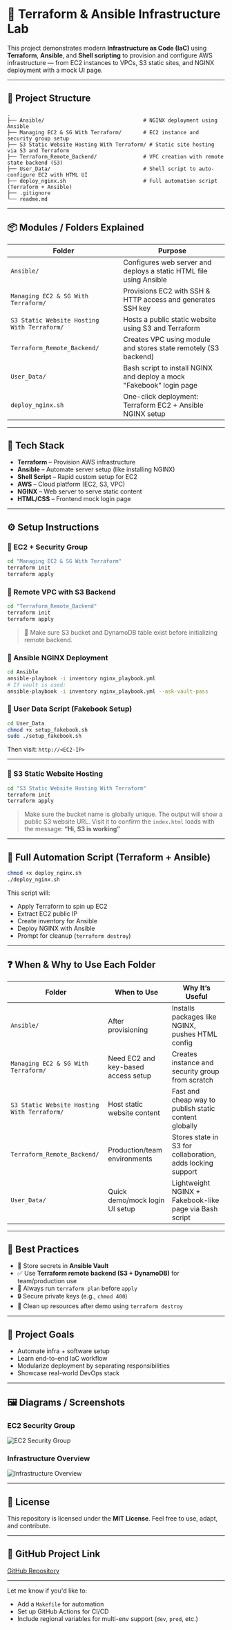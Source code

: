 # 🚀 Terraform & Ansible Infrastructure Lab

This project demonstrates modern **Infrastructure as Code (IaC)** using **Terraform**, **Ansible**, and **Shell scripting** to provision and configure AWS infrastructure — from EC2 instances to VPCs, S3 static sites, and NGINX deployment with a mock UI page.

---

## 📁 Project Structure

```
.
├── Ansible/                                # NGINX deployment using Ansible
├── Managing EC2 & SG With Terraform/       # EC2 instance and security group setup
├── S3 Static Website Hosting With Terraform/ # Static site hosting via S3 and Terraform
├── Terraform_Remote_Backend/               # VPC creation with remote state backend (S3)
├── User_Data/                              # Shell script to auto-configure EC2 with HTML UI
├── deploy_nginx.sh                         # Full automation script (Terraform + Ansible)
├── .gitignore
└── readme.md
```

---

## 📦 Modules / Folders Explained

| Folder                                      | Purpose                                                              |
| ------------------------------------------- | -------------------------------------------------------------------- |
| `Ansible/`                                  | Configures web server and deploys a static HTML file using Ansible   |
| `Managing EC2 & SG With Terraform/`         | Provisions EC2 with SSH & HTTP access and generates SSH key          |
| `S3 Static Website Hosting With Terraform/` | Hosts a public static website using S3 and Terraform                 |
| `Terraform_Remote_Backend/`                 | Creates VPC using module and stores state remotely (S3 backend)      |
| `User_Data/`                                | Bash script to install NGINX and deploy a mock "Fakebook" login page |
| `deploy_nginx.sh`                           | One-click deployment: Terraform EC2 + Ansible NGINX setup            |

---

## 🧰 Tech Stack

* **Terraform** – Provision AWS infrastructure
* **Ansible** – Automate server setup (like installing NGINX)
* **Shell Script** – Rapid custom setup for EC2
* **AWS** – Cloud platform (EC2, S3, VPC)
* **NGINX** – Web server to serve static content
* **HTML/CSS** – Frontend mock login page

---

## ⚙️ Setup Instructions

### 🔹 EC2 + Security Group

```bash
cd "Managing EC2 & SG With Terraform"
terraform init
terraform apply
```

### 🔹 Remote VPC with S3 Backend

```bash
cd "Terraform_Remote_Backend"
terraform init
terraform apply
```

> 🔐 Make sure S3 bucket and DynamoDB table exist before initializing remote backend.

### 🔹 Ansible NGINX Deployment

```bash
cd Ansible
ansible-playbook -i inventory nginx_playbook.yml
# If vault is used:
ansible-playbook -i inventory nginx_playbook.yml --ask-vault-pass
```

### 🔹 User Data Script (Fakebook Setup)

```bash
cd User_Data
chmod +x setup_fakebook.sh
sudo ./setup_fakebook.sh
```

Then visit: `http://<EC2-IP>`

---

### 🔹 S3 Static Website Hosting

```bash
cd "S3 Static Website Hosting With Terraform"
terraform init
terraform apply
```

> Make sure the bucket name is globally unique.
> The output will show a public S3 website URL. Visit it to confirm the `index.html` loads with the message:
> **“Hi, S3 is working”**

---

## 🔄 Full Automation Script (Terraform + Ansible)

```bash
chmod +x deploy_nginx.sh
./deploy_nginx.sh
```

This script will:

* Apply Terraform to spin up EC2
* Extract EC2 public IP
* Create inventory for Ansible
* Deploy NGINX with Ansible
* Prompt for cleanup (`terraform destroy`)

---

## ❓ When & Why to Use Each Folder

| Folder                                      | When to Use                         | Why It’s Useful                                            |
| ------------------------------------------- | ----------------------------------- | ---------------------------------------------------------- |
| `Ansible/`                                  | After provisioning                  | Installs packages like NGINX, pushes HTML config           |
| `Managing EC2 & SG With Terraform/`         | Need EC2 and key-based access setup | Creates instance and security group from scratch           |
| `S3 Static Website Hosting With Terraform/` | Host static website content         | Fast and cheap way to publish static content globally      |
| `Terraform_Remote_Backend/`                 | Production/team environments        | Stores state in S3 for collaboration, adds locking support |
| `User_Data/`                                | Quick demo/mock login UI setup      | Lightweight NGINX + Fakebook-like page via Bash script     |

---

## 🧠 Best Practices

* 🔐 Store secrets in **Ansible Vault**
* ✅ Use **Terraform remote backend (S3 + DynamoDB)** for team/production use
* 🧪 Always run `terraform plan` before `apply`
* 🔒 Secure private keys (e.g., `chmod 400`)
* 🧼 Clean up resources after demo using `terraform destroy`

---

## 🧩 Project Goals

* Automate infra + software setup
* Learn end-to-end IaC workflow
* Modularize deployment by separating responsibilities
* Showcase real-world DevOps stack

---

## 🖼️ Diagrams / Screenshots

### EC2 Security Group

![EC2 Security Group](./Managing%20EC2%20%26%20SG%20With%20Terraform/ec2-sg.png)

### Infrastructure Overview

![Infrastructure Overview](./Managing%20EC2%20%26%20SG%20With%20Terraform/infrastructure.png)

---

## 📜 License

This repository is licensed under the **MIT License**.
Feel free to use, adapt, and contribute.

---

## 🔗 GitHub Project Link

[GitHub Repository](https://github.com/Shaikhabdulh/Infrastructure-as-Code-Terraform-Ansible-Docker)

---

Let me know if you'd like to:

* Add a `Makefile` for automation
* Set up GitHub Actions for CI/CD
* Include regional variables for multi-env support (`dev`, `prod`, etc.)
